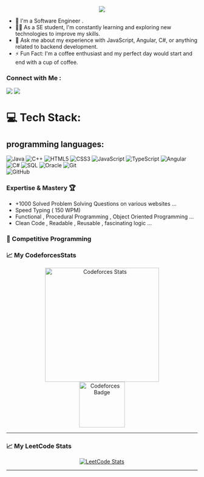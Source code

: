
<!-- Typing SVG by DenverCoder1 - https://github.com/DenverCoder1/readme-typing-svg -->
<p align="center">
  <a href="https://github.com/DenverCoder1/readme-typing-svg"><img src="https://readme-typing-svg.herokuapp.com/?lines=Backend%20developer;Always%20learning%20new%20things&font=Fira%20Code&center=true&width=440&height=45&color=f75c7e&vCenter=true&size=22"></a>
</p> 

- 🏢 I'm a Software Engineer .
- 👨‍💻 As a SE student, I'm constantly learning and exploring new technologies to improve my skills.
- 💬 Ask me about my experience with JavaScript, Angular, C#, or anything related to backend development.
- ⚡ Fun Fact: I'm a coffee enthusiast and my perfect day would start and end with a cup of coffee.


### Connect with Me :

<a href="https://www.linkedin.com/in/mohammad-hasan-abdelqader-7a833b32a/" target="_blank"><img src="https://img.shields.io/badge/-Mohammad%20Hasan-0077B5?style=for-the-badge&logo=Linkedin&logoColor=white"/></a>
<a href="https://t.me/Mohammad_Hasan01" target="_blank"><img src="https://img.shields.io/badge/-Mohammad%20Hasan-0077B5?style=for-the-badge&logo=Telegram&logoColor=white"/></a>


# 💻 Tech Stack:
## programming languages:
![Java](https://img.shields.io/badge/java-%23ED8B00.svg?style=for-the-badge&logo=openjdk&logoColor=white) 
![C++](https://img.shields.io/badge/c%2B%2B-%2300599C.svg?style=for-the-badge&logo=c%2B%2B&logoColor=white)
![HTML5](https://img.shields.io/badge/html5-%23E34F26.svg?style=for-the-badge&logo=html5&logoColor=white) 
![CSS3](https://img.shields.io/badge/css3-%231572B6.svg?style=for-the-badge&logo=css3&logoColor=white) 
![JavaScript](https://img.shields.io/badge/javascript-%23323330.svg?style=for-the-badge&logo=javascript&logoColor=%23F7DF1E) 
![TypeScript](https://img.shields.io/badge/typescript-%23007ACC.svg?style=for-the-badge&logo=typescript&logoColor=white)
![Angular](https://img.shields.io/badge/angular-%23DD0031.svg?style=for-the-badge&logo=angular&logoColor=white)
![C#](https://img.shields.io/badge/c%23-%23239120.svg?style=for-the-badge&logo=csharp&logoColor=white) 
![SQL](https://img.shields.io/badge/sql-%2300758F.svg?style=for-the-badge&logo=databricks&logoColor=white)
![Oracle](https://img.shields.io/badge/oracle-%23F80000.svg?style=for-the-badge&logo=oracle&logoColor=white)
![Git](https://img.shields.io/badge/git-%23F05033.svg?style=for-the-badge&logo=git&logoColor=white)  
![GitHub](https://img.shields.io/badge/github-%23121011.svg?style=for-the-badge&logo=github&logoColor=white)  

### Expertise & Mastery 🏆
- +1000 Solved Problem Solving Questions on various websites ...
- Speed Typing ( 150 WPM) 
- Functional , Procedural Programming , Object Oriented Programming ...
- Clean Code , Readable , Reusable , fascinating logic ...


### 🧠 Competitive Programming

### 📈 My CodeforcesStats

<p align="center">
  <a href="https://codeforces.com/profile/Eng_Mohammad_Hasan" target="_blank">
    <img src="https://codeforces-readme-stats.vercel.app/api/card?username=Eng_Mohammad_Hasan" alt="Codeforces Stats" width="300"/>
  </a>
  <br />
  <img src="https://codeforces-readme-stats.vercel.app/api/badge?username=Eng_Mohammad_Hasan" alt="Codeforces Badge" width="120"/>
</p>

---

### 📈 My LeetCode Stats

<p align="center">
  <a href="https://leetcode.com/u/eng_mohammadhasan/" target="_blank">
    <img src="https://leetcard.jacoblin.cool/eng_mohammadhasan?theme=dark&font=Source%20Code%20Pro&ext=heatmap" alt="LeetCode Stats" />
  </a>
</p>


---

